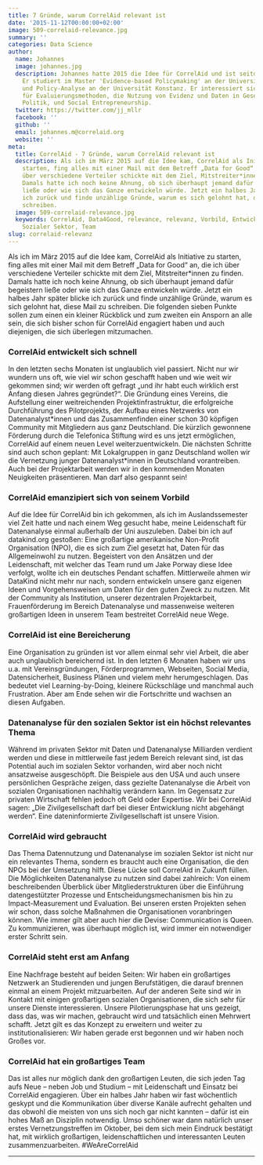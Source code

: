 ```yaml
---
title: 7 Gründe, warum CorrelAid relevant ist
date: '2015-11-12T00:00:00+02:00'
image: 509-correlaid-relevance.jpg
summary: ''
categories: Data Science
author:
  name: Johannes
  image: johannes.jpg
  description: Johannes hatte 2015 die Idee für CorrelAid und ist seitdem unser Vorstandsvorsitzender.
    Er studiert im Master 'Evidence-based Policymaking' an der University of Oxford
    und Policy-Analyse an der Universität Konstanz. Er interessiert sich vor allem
    für Evaluierungsmethoden, die Nutzung von Evidenz und Daten in Gesellschaft und
    Politik, und Social Entrepreneurship.
  twitter: https://twitter.com/jj_mllr
  facebook: ''
  github: ''
  email: johannes.m@correlaid.org
  website: ''
meta:
  title: CorrelAid - 7 Gründe, warum CorrelAid relevant ist
  description: Als ich im März 2015 auf die Idee kam, CorrelAid als Initiative zu
    starten, fing alles mit einer Mail mit dem Betreff „Data for Good“ an, die ich
    über verschiedene Verteiler schickte mit dem Ziel, Mitstreiter*innen zu finden.
    Damals hatte ich noch keine Ahnung, ob sich überhaupt jemand dafür begeistern
    ließe oder wie sich das Ganze entwickeln würde. Jetzt ein halbes Jahr später blicke
    ich zurück und finde unzählige Gründe, warum es sich gelohnt hat, diese Mail zu
    schreiben.
  image: 509-correlaid-relevance.jpg
  keywords: CorrelAid, Data4Good, relevance, relevanz, Vorbild, Entwicklung, Zukunft,
    Sozialer Sektor, Team
slug: correlaid-relevanz
---
```


Als ich im März 2015 auf die Idee kam, CorrelAid als Initiative zu
starten, fing alles mit einer Mail mit dem Betreff „Data for Good“ an,
die ich über verschiedene Verteiler schickte mit dem Ziel,
Mitstreiter\*innen zu finden. Damals hatte ich noch keine Ahnung, ob sich
überhaupt jemand dafür begeistern ließe oder wie sich das Ganze
entwickeln würde. Jetzt ein halbes Jahr später blicke ich zurück und
finde unzählige Gründe, warum es sich gelohnt hat, diese Mail zu
schreiben. Die folgenden sieben Punkte sollen zum einen ein kleiner
Rückblick und zum zweiten ein Ansporn an alle sein, die sich bisher
schon für CorrelAid engagiert haben und auch diejenigen, die sich
überlegen mitzumachen.


### CorrelAid entwickelt sich schnell

In den letzten sechs Monaten ist unglaublich viel passiert. Nicht nur
wir wundern uns oft, wie viel wir schon geschafft haben und wie weit wir
gekommen sind; wir werden oft gefragt „und ihr habt euch wirklich erst
Anfang diesen Jahres gegründet?“. Die Gründung eines Vereins, die
Aufstellung einer weitreichenden Projektinfrastruktur, die erfolgreiche
Durchführung des Pilotprojekts, der Aufbau eines Netzwerks von
Datenanalyst\*innen und das Zusammenfinden einer schon 30 köpfigen
Community mit Mitgliedern aus ganz Deutschland. Die kürzlich gewonnene
Förderung durch die Telefonica Stiftung wird es uns jetzt ermöglichen,
CorrelAid auf einem neuen Level weiterzuentwickeln. Die nächsten
Schritte sind auch schon geplant: Mit Lokalgruppen in ganz Deutschland
wollen wir die Vernetzung junger Datenanalyst\*innen in Deutschland
vorantreiben. Auch bei der Projektarbeit werden wir in den kommenden
Monaten Neuigkeiten präsentieren. Man darf also gespannt sein!


### CorrelAid emanzipiert sich von seinem Vorbild

Auf die Idee für CorrelAid bin ich gekommen, als ich im Auslandssemester
viel Zeit hatte und nach einem Weg gesucht habe, meine Leidenschaft für
Datenanalyse einmal außerhalb der Uni auszuleben. Dabei bin ich auf
datakind.org gestoßen: Eine großartige amerikanische Non-Profit
Organisation (NPO), die es sich zum Ziel gesetzt hat, Daten für das
Allgemeinwohl zu nutzen. Begeistert von den Ansätzen und der
Leidenschaft, mit welcher das Team rund um Jake Porway diese Idee
verfolgt, wollte ich ein deutsches Pendant schaffen. Mittlerweile ahmen
wir DataKind nicht mehr nur nach, sondern entwickeln unsere ganz eigenen
Ideen und Vorgehensweisen um Daten für den guten Zweck zu nutzen. Mit
der Community als Institution, unserer dezentralen Projektarbeit,
Frauenförderung im Bereich Datenanalyse und massenweise weiteren
großartigen Ideen in unserem Team bestreitet CorrelAid neue Wege.


### CorrelAid ist eine Bereicherung

Eine Organisation zu gründen ist vor allem einmal sehr viel Arbeit, die
aber auch unglaublich bereichernd ist. In den letzten 6 Monaten haben
wir uns u.a. mit Vereinsgründungen, Förderprogrammen, Webseiten, Social
Media, Datensicherheit, Business Plänen und vielem mehr herumgeschlagen.
Das bedeutet viel Learning-by-Doing, kleinere Rückschläge und manchmal
auch Frustration. Aber am Ende sehen wir die Fortschritte und wachsen an
diesen Aufgaben.


### Datenanalyse für den sozialen Sektor ist ein höchst relevantes Thema

Während im privaten Sektor mit Daten und Datenanalyse Milliarden
verdient werden und diese in mittlerweile fast jedem Bereich relevant
sind, ist das Potential auch im sozialen Sektor vorhanden, wird aber
noch nicht ansatzweise ausgeschöpft. Die Beispiele aus den USA und auch
unsere persönlichen Gespräche zeigen, dass gezielte Datenanalyse die
Arbeit von sozialen Organisationen nachhaltig verändern kann. Im
Gegensatz zur privaten Wirtschaft fehlen jedoch oft Geld oder Expertise.
Wir bei CorrelAid sagen: „Die Zivilgesellschaft darf bei dieser
Entwicklung nicht abgehängt werden“. Eine dateninformierte
Zivilgesellschaft ist unsere Vision.


### CorrelAid wird gebraucht

Das Thema Datennutzung und Datenanalyse im sozialen Sektor ist nicht nur
ein relevantes Thema, sondern es braucht auch eine Organisation, die den
NPOs bei der Umsetzung hilft. Diese Lücke soll CorrelAid in Zukunft
füllen. Die Möglichkeiten Datenanalyse zu nutzen sind dabei zahlreich:
Von einem beschreibenden Überblick über Mitgliederstrukturen über die
Einführung datengestützter Prozesse und Entscheidungsmechanismen bis hin
zu Impact-Measurement und Evaluation. Bei unseren ersten Projekten sehen
wir schon, dass solche Maßnahmen die Organisationen voranbringen können.
Wie immer gilt aber auch hier die Devise: Communication is Queen. Zu
kommunizieren, was überhaupt möglich ist, wird immer ein notwendiger
erster Schritt sein.


### CorrelAid steht erst am Anfang

Eine Nachfrage besteht auf beiden Seiten: Wir haben ein großartiges
Netzwerk an Studierenden und jungen Berufstätigen, die darauf brennen
einmal an einem Projekt mitzuarbeiten. Auf der anderen Seite sind wir in
Kontakt mit einigen großartigen sozialen Organisationen, die sich sehr
für unsere Dienste interessieren. Unsere Pilotierungsphase hat uns
gezeigt, dass das, was wir machen, gebraucht wird und tatsächlich einen
Mehrwert schafft. Jetzt gilt es das Konzept zu erweitern und weiter zu
institutionalisieren: Wir haben gerade erst begonnen und wir haben noch
Großes vor.


### CorrelAid hat ein großartiges Team

Das ist alles nur möglich dank den großartigen Leuten, die sich jeden
Tag aufs Neue – neben Job und Studium – mit Leidenschaft und Einsatz bei
CorrelAid engagieren. Über ein halbes Jahr haben wir fast wöchentlich
geskypt und die Kommunikation über diverse Kanäle aufrecht gehalten und
das obwohl die meisten von uns sich noch gar nicht kannten – dafür ist
ein hohes Maß an Disziplin notwendig. Umso schöner war dann natürlich
unser erstes Vernetzungstreffen im Oktober, bei dem sich mein Eindruck
bestätigt hat, mit wirklich großartigen, leidenschaftlichen und
interessanten Leuten zusammenzuarbeiten. \#WeAreCorrelAid

------------------------------------------------------------------------



